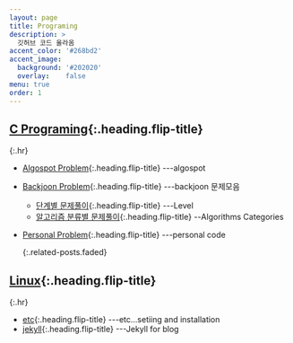 ```yaml
---
layout: page
title: Programing
description: >
  깃허브 코드 올라옴
accent_color: '#268bd2'
accent_image:
  background: '#202020'
  overlay:    false
menu: true
order: 1
---
```


## [C Programing]{:.heading.flip-title}

{:.hr}

* [Algospot Problem]{:.heading.flip-title} ---algospot

* [Backjoon Problem]{:.heading.flip-title} ---backjoon 문제모음

  * [단계별 문제풀이]{:.heading.flip-title}  ---Level
  * [알고리즘 분류별 문제풀이]{:.heading.flip-title} --Algorithms Categories

* [Personal Problem]{:.heading.flip-title}  ---personal code

  {:.related-posts.faded}


## [Linux]{:.heading.flip-title}

{:.hr}

* [etc]{:.heading.flip-title} ---etc...setiing and installation
* [jekyll]{:.heading.flip-title} ---Jekyll for blog



[C Programing]: C_code.md

[Algospot Problem]: /category/algospot/

[단계별 문제풀이]: /tag/backjoon-level/

[알고리즘 분류별 문제풀이]: /tag/backjoon-classification/

[Personal Problem]: ../_featured_categories/personalcode/personalcode.md
[Backjoon Problem]: /category/backjoon-category/

[Linux]: /category/linux/
[etc]: /tag/etc/
[jekyll]: /tag/jekyll/


